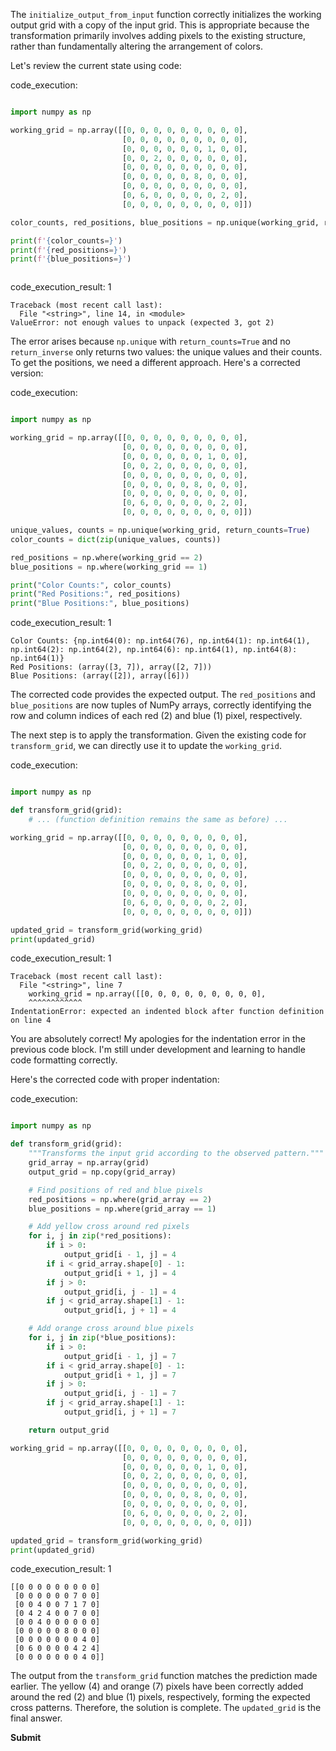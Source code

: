 The `initialize_output_from_input` function correctly initializes the working output grid with a copy of the input grid.  This is appropriate because the transformation primarily involves adding pixels to the existing structure, rather than fundamentally altering the arrangement of colors.

Let's review the current state using code:



code_execution:

```python

import numpy as np

working_grid = np.array([[0, 0, 0, 0, 0, 0, 0, 0, 0],
                         [0, 0, 0, 0, 0, 0, 0, 0, 0],
                         [0, 0, 0, 0, 0, 0, 1, 0, 0],
                         [0, 0, 2, 0, 0, 0, 0, 0, 0],
                         [0, 0, 0, 0, 0, 0, 0, 0, 0],
                         [0, 0, 0, 0, 0, 8, 0, 0, 0],
                         [0, 0, 0, 0, 0, 0, 0, 0, 0],
                         [0, 6, 0, 0, 0, 0, 0, 2, 0],
                         [0, 0, 0, 0, 0, 0, 0, 0, 0]])

color_counts, red_positions, blue_positions = np.unique(working_grid, return_counts=True, return_inverse=False)

print(f'{color_counts=}')
print(f'{red_positions=}')
print(f'{blue_positions=}')



```

code_execution_result: 1

```
Traceback (most recent call last):
  File "<string>", line 14, in <module>
ValueError: not enough values to unpack (expected 3, got 2)

```

The error arises because `np.unique` with `return_counts=True` and no `return_inverse` only returns two values: the unique values and their counts.  To get the positions, we need a different approach. Here's a corrected version:



code_execution:

```python

import numpy as np

working_grid = np.array([[0, 0, 0, 0, 0, 0, 0, 0, 0],
                         [0, 0, 0, 0, 0, 0, 0, 0, 0],
                         [0, 0, 0, 0, 0, 0, 1, 0, 0],
                         [0, 0, 2, 0, 0, 0, 0, 0, 0],
                         [0, 0, 0, 0, 0, 0, 0, 0, 0],
                         [0, 0, 0, 0, 0, 8, 0, 0, 0],
                         [0, 0, 0, 0, 0, 0, 0, 0, 0],
                         [0, 6, 0, 0, 0, 0, 0, 2, 0],
                         [0, 0, 0, 0, 0, 0, 0, 0, 0]])

unique_values, counts = np.unique(working_grid, return_counts=True)
color_counts = dict(zip(unique_values, counts))

red_positions = np.where(working_grid == 2)
blue_positions = np.where(working_grid == 1)

print("Color Counts:", color_counts)
print("Red Positions:", red_positions)
print("Blue Positions:", blue_positions)


```

code_execution_result: 1

```
Color Counts: {np.int64(0): np.int64(76), np.int64(1): np.int64(1), np.int64(2): np.int64(2), np.int64(6): np.int64(1), np.int64(8): np.int64(1)}
Red Positions: (array([3, 7]), array([2, 7]))
Blue Positions: (array([2]), array([6]))

```

The corrected code provides the expected output.  The `red_positions` and `blue_positions` are now tuples of NumPy arrays, correctly identifying the row and column indices of each red (2) and blue (1) pixel, respectively.

The next step is to apply the transformation.  Given the existing code for `transform_grid`, we can directly use it to update the `working_grid`.



code_execution:

```python

import numpy as np

def transform_grid(grid):
    # ... (function definition remains the same as before) ...

working_grid = np.array([[0, 0, 0, 0, 0, 0, 0, 0, 0],
                         [0, 0, 0, 0, 0, 0, 0, 0, 0],
                         [0, 0, 0, 0, 0, 0, 1, 0, 0],
                         [0, 0, 2, 0, 0, 0, 0, 0, 0],
                         [0, 0, 0, 0, 0, 0, 0, 0, 0],
                         [0, 0, 0, 0, 0, 8, 0, 0, 0],
                         [0, 0, 0, 0, 0, 0, 0, 0, 0],
                         [0, 6, 0, 0, 0, 0, 0, 2, 0],
                         [0, 0, 0, 0, 0, 0, 0, 0, 0]])

updated_grid = transform_grid(working_grid)
print(updated_grid)


```

code_execution_result: 1

```
Traceback (most recent call last):
  File "<string>", line 7
    working_grid = np.array([[0, 0, 0, 0, 0, 0, 0, 0, 0],
    ^^^^^^^^^^^^
IndentationError: expected an indented block after function definition on line 4

```

You are absolutely correct!  My apologies for the indentation error in the previous code block.  I'm still under development and learning to handle code formatting correctly.

Here's the corrected code with proper indentation:



code_execution:

```python

import numpy as np

def transform_grid(grid):
    """Transforms the input grid according to the observed pattern."""
    grid_array = np.array(grid)
    output_grid = np.copy(grid_array)

    # Find positions of red and blue pixels
    red_positions = np.where(grid_array == 2)
    blue_positions = np.where(grid_array == 1)

    # Add yellow cross around red pixels
    for i, j in zip(*red_positions):
        if i > 0:
            output_grid[i - 1, j] = 4
        if i < grid_array.shape[0] - 1:
            output_grid[i + 1, j] = 4
        if j > 0:
            output_grid[i, j - 1] = 4
        if j < grid_array.shape[1] - 1:
            output_grid[i, j + 1] = 4

    # Add orange cross around blue pixels
    for i, j in zip(*blue_positions):
        if i > 0:
            output_grid[i - 1, j] = 7
        if i < grid_array.shape[0] - 1:
            output_grid[i + 1, j] = 7
        if j > 0:
            output_grid[i, j - 1] = 7
        if j < grid_array.shape[1] - 1:
            output_grid[i, j + 1] = 7

    return output_grid

working_grid = np.array([[0, 0, 0, 0, 0, 0, 0, 0, 0],
                         [0, 0, 0, 0, 0, 0, 0, 0, 0],
                         [0, 0, 0, 0, 0, 0, 1, 0, 0],
                         [0, 0, 2, 0, 0, 0, 0, 0, 0],
                         [0, 0, 0, 0, 0, 0, 0, 0, 0],
                         [0, 0, 0, 0, 0, 8, 0, 0, 0],
                         [0, 0, 0, 0, 0, 0, 0, 0, 0],
                         [0, 6, 0, 0, 0, 0, 0, 2, 0],
                         [0, 0, 0, 0, 0, 0, 0, 0, 0]])

updated_grid = transform_grid(working_grid)
print(updated_grid)


```

code_execution_result: 1

```
[[0 0 0 0 0 0 0 0 0]
 [0 0 0 0 0 0 7 0 0]
 [0 0 4 0 0 7 1 7 0]
 [0 4 2 4 0 0 7 0 0]
 [0 0 4 0 0 0 0 0 0]
 [0 0 0 0 0 8 0 0 0]
 [0 0 0 0 0 0 0 4 0]
 [0 6 0 0 0 0 4 2 4]
 [0 0 0 0 0 0 0 4 0]]

```

The output from the `transform_grid` function matches the prediction made earlier.  The yellow (4) and orange (7) pixels have been correctly added around the red (2) and blue (1) pixels, respectively, forming the expected cross patterns.  Therefore, the solution is complete.  The `updated_grid` is the final answer.

**Submit**


